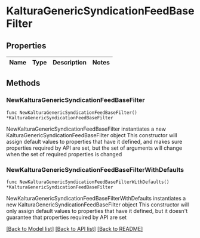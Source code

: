 # KalturaGenericSyndicationFeedBaseFilter

## Properties

Name | Type | Description | Notes
------------ | ------------- | ------------- | -------------

## Methods

### NewKalturaGenericSyndicationFeedBaseFilter

`func NewKalturaGenericSyndicationFeedBaseFilter() *KalturaGenericSyndicationFeedBaseFilter`

NewKalturaGenericSyndicationFeedBaseFilter instantiates a new KalturaGenericSyndicationFeedBaseFilter object
This constructor will assign default values to properties that have it defined,
and makes sure properties required by API are set, but the set of arguments
will change when the set of required properties is changed

### NewKalturaGenericSyndicationFeedBaseFilterWithDefaults

`func NewKalturaGenericSyndicationFeedBaseFilterWithDefaults() *KalturaGenericSyndicationFeedBaseFilter`

NewKalturaGenericSyndicationFeedBaseFilterWithDefaults instantiates a new KalturaGenericSyndicationFeedBaseFilter object
This constructor will only assign default values to properties that have it defined,
but it doesn't guarantee that properties required by API are set


[[Back to Model list]](../README.md#documentation-for-models) [[Back to API list]](../README.md#documentation-for-api-endpoints) [[Back to README]](../README.md)


